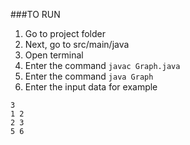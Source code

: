 ###TO RUN
1. Go to project folder
2. Next, go to src/main/java
3. Open terminal
4. Enter the command `javac Graph.java`
5. Enter the command `java Graph`
6. Enter the input data for example
```
3
1 2
2 3
5 6
```